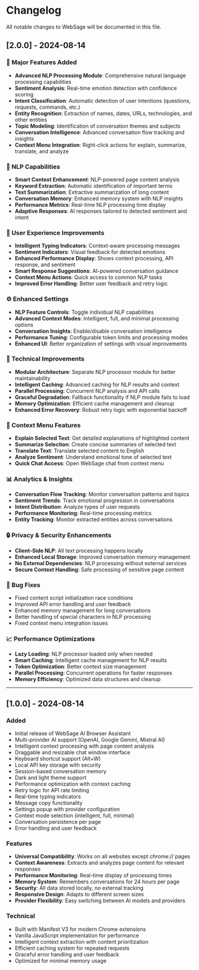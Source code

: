 # Changelog

All notable changes to WebSage will be documented in this file.

## [2.0.0] - 2024-08-14

### 🚀 Major Features Added
- **Advanced NLP Processing Module**: Comprehensive natural language processing capabilities
- **Sentiment Analysis**: Real-time emotion detection with confidence scoring
- **Intent Classification**: Automatic detection of user intentions (questions, requests, commands, etc.)
- **Entity Recognition**: Extraction of names, dates, URLs, technologies, and other entities
- **Topic Modeling**: Identification of conversation themes and subjects
- **Conversation Intelligence**: Advanced conversation flow tracking and insights
- **Context Menu Integration**: Right-click actions for explain, summarize, translate, and analyze

### 🧠 NLP Capabilities
- **Smart Context Enhancement**: NLP-powered page content analysis
- **Keyword Extraction**: Automatic identification of important terms
- **Text Summarization**: Extractive summarization of long content
- **Conversation Memory**: Enhanced memory system with NLP insights
- **Performance Metrics**: Real-time NLP processing time display
- **Adaptive Responses**: AI responses tailored to detected sentiment and intent

### 🎨 User Experience Improvements
- **Intelligent Typing Indicators**: Context-aware processing messages
- **Sentiment Indicators**: Visual feedback for detected emotions
- **Enhanced Performance Display**: Shows context processing, API response, and sentiment
- **Smart Response Suggestions**: AI-powered conversation guidance
- **Context Menu Actions**: Quick access to common NLP tasks
- **Improved Error Handling**: Better user feedback and retry logic

### ⚙️ Enhanced Settings
- **NLP Feature Controls**: Toggle individual NLP capabilities
- **Advanced Context Modes**: Intelligent, full, and minimal processing options
- **Conversation Insights**: Enable/disable conversation intelligence
- **Performance Tuning**: Configurable token limits and processing modes
- **Enhanced UI**: Better organization of settings with visual improvements

### 🔧 Technical Improvements
- **Modular Architecture**: Separate NLP processor module for better maintainability
- **Intelligent Caching**: Advanced caching for NLP results and context
- **Parallel Processing**: Concurrent NLP analysis and API calls
- **Graceful Degradation**: Fallback functionality if NLP module fails to load
- **Memory Optimization**: Efficient cache management and cleanup
- **Enhanced Error Recovery**: Robust retry logic with exponential backoff

### 🎯 Context Menu Features
- **Explain Selected Text**: Get detailed explanations of highlighted content
- **Summarize Selection**: Create concise summaries of selected text
- **Translate Text**: Translate selected content to English
- **Analyze Sentiment**: Understand emotional tone of selected text
- **Quick Chat Access**: Open WebSage chat from context menu

### 📊 Analytics & Insights
- **Conversation Flow Tracking**: Monitor conversation patterns and topics
- **Sentiment Trends**: Track emotional progression in conversations
- **Intent Distribution**: Analyze types of user requests
- **Performance Monitoring**: Real-time processing metrics
- **Entity Tracking**: Monitor extracted entities across conversations

### 🔒 Privacy & Security Enhancements
- **Client-Side NLP**: All text processing happens locally
- **Enhanced Local Storage**: Improved conversation memory management
- **No External Dependencies**: NLP processing without external services
- **Secure Context Handling**: Safe processing of sensitive page content

### 🐛 Bug Fixes
- Fixed content script initialization race conditions
- Improved API error handling and user feedback
- Enhanced memory management for long conversations
- Better handling of special characters in NLP processing
- Fixed context menu integration issues

### 📈 Performance Optimizations
- **Lazy Loading**: NLP processor loaded only when needed
- **Smart Caching**: Intelligent cache management for NLP results
- **Token Optimization**: Better context size management
- **Parallel Processing**: Concurrent operations for faster responses
- **Memory Efficiency**: Optimized data structures and cleanup

---

## [1.0.0] - 2024-08-14

### Added
- Initial release of WebSage AI Browser Assistant
- Multi-provider AI support (OpenAI, Google Gemini, Mistral AI)
- Intelligent context processing with page content analysis
- Draggable and resizable chat window interface
- Keyboard shortcut support (Alt+W)
- Local API key storage with security
- Session-based conversation memory
- Dark and light theme support
- Performance optimization with context caching
- Retry logic for API rate limiting
- Real-time typing indicators
- Message copy functionality
- Settings popup with provider configuration
- Context mode selection (intelligent, full, minimal)
- Conversation persistence per page
- Error handling and user feedback

### Features
- **Universal Compatibility**: Works on all websites except chrome:// pages
- **Context Awareness**: Extracts and analyzes page content for relevant responses
- **Performance Monitoring**: Real-time display of processing times
- **Memory System**: Remembers conversations for 24 hours per page
- **Security**: All data stored locally, no external tracking
- **Responsive Design**: Adapts to different screen sizes
- **Provider Flexibility**: Easy switching between AI models and providers

### Technical
- Built with Manifest V3 for modern Chrome extensions
- Vanilla JavaScript implementation for performance
- Intelligent context extraction with content prioritization
- Efficient caching system for repeated requests
- Graceful error handling and user feedback
- Optimized for minimal memory usage